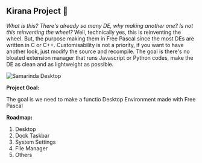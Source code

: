 ## Kirana Project 👋

*What is this? There's already so many DE, why making another one? Is not this reinventing the wheel?*
Well, technically yes, this is reinventing the wheel. But, the purpose making them in Free Pascal since the most DEs are written in C or C++. Customisability is not a priority, if you want to have another look, just modify the source and recompile. The goal is there's no bloated extension manager that runs Javascript or Python codes, make the DE as clean and as lightweight as possible.

![Samarinda Desktop](https://github.com/kirana-a2district/samarinda-desktop/raw/master/screenshots/Screenshot_20220623_023909.png)

**Project Goal:**

The goal is we need to make a functio Desktop Environment made with Free Pascal

**Roadmap:**

1. Desktop
2. Dock Taskbar
3. System Settings
4. File Manager
5. Others
